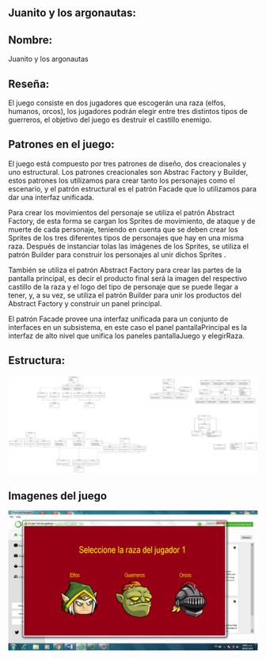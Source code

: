 ## Juanito y los argonautas:

## Nombre:

Juanito y los argonautas

## Reseña:

El juego consiste en dos jugadores que escogerán una raza (elfos, humanos, orcos), los jugadores podrán elegir entre tres distintos tipos de guerreros, el objetivo del juego es destruir el castillo enemigo.  


## Patrones en el juego:

El juego está compuesto por tres patrones de diseño, dos creacionales y uno estructural. Los patrones creacionales son Abstrac Factory y Builder, estos patrones los utilizamos para crear tanto los personajes como el escenario, y el patrón estructural es el patrón Facade que lo utilizamos para dar una interfaz unificada.

Para crear los movimientos del personaje se utiliza el patrón Abstract Factory, de esta forma se cargan los Sprites de movimiento, de ataque y de muerte de cada personaje, teniendo en cuenta que se deben crear los Sprites de los tres diferentes tipos de personajes que hay en una misma raza. Después de instanciar tolas las imágenes de los Sprites, se utiliza el patrón Builder para construir los personajes al unir dichos Sprites .

También se utiliza el patrón Abstract Factory para crear las partes de la pantalla principal, es decir el producto final será la imagen del respectivo castillo de la raza y el logo del tipo de personaje que se puede llegar a tener, y, a su vez, se utiliza el patrón Builder para unir los productos del Abstract Factory y construir un panel principal. 

El patrón Facade provee una interfaz unificada para un conjunto de interfaces en un subsistema, en este caso el panel pantallaPrincipal es la interfaz de alto nivel que unifica los paneles pantallaJuego y elegirRaza.



## Estructura:

![Estructura](https://github.com/brayanpasa99/JuegoFinal2/blob/master/Diagrama%20juego.png)

## Imagenes del juego

![Estructura](https://github.com/brayanpasa99/JuegoFinal2/blob/master/imagen.png)
